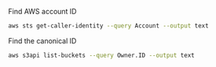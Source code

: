 Find AWS account ID
```bash
aws sts get-caller-identity --query Account --output text
```
Find the canonical ID
```bash
aws s3api list-buckets --query Owner.ID --output text
```
